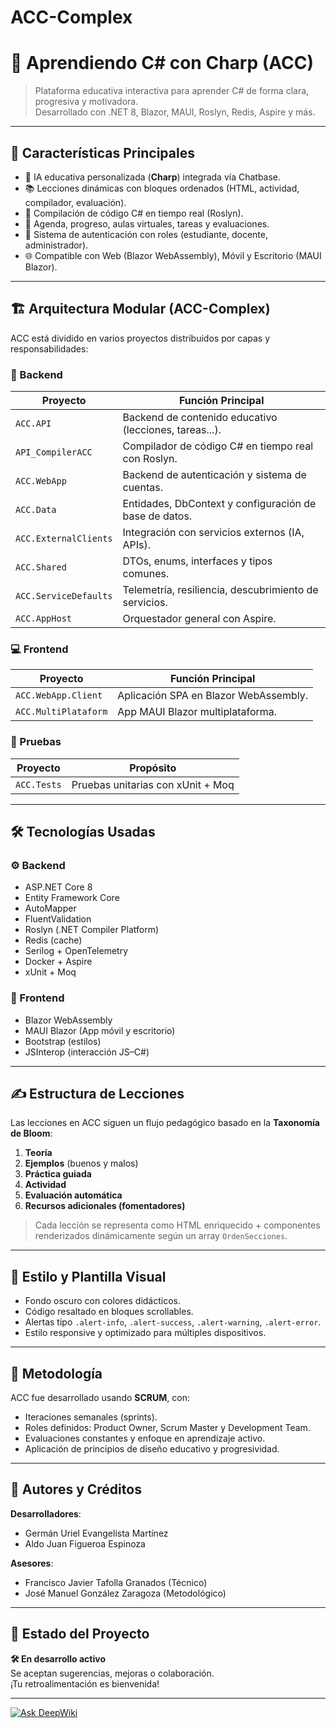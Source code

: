 # ACC-Complex
# 🦈 Aprendiendo C# con Charp (ACC)

> Plataforma educativa interactiva para aprender C# de forma clara, progresiva y motivadora.  
> Desarrollado con .NET 8, Blazor, MAUI, Roslyn, Redis, Aspire y más.

---

## 🚀 Características Principales

- 🧠 IA educativa personalizada (**Charp**) integrada vía Chatbase.
- 📚 Lecciones dinámicas con bloques ordenados (HTML, actividad, compilador, evaluación).
- 🧪 Compilación de código C# en tiempo real (Roslyn).
- 📅 Agenda, progreso, aulas virtuales, tareas y evaluaciones.
- 🔐 Sistema de autenticación con roles (estudiante, docente, administrador).
- 🌐 Compatible con Web (Blazor WebAssembly), Móvil y Escritorio (MAUI Blazor).

---

## 🏗️ Arquitectura Modular (ACC-Complex)

ACC está dividido en varios proyectos distribuidos por capas y responsabilidades:

### 🧩 Backend

| Proyecto             | Función Principal                                      |
|----------------------|--------------------------------------------------------|
| `ACC.API`            | Backend de contenido educativo (lecciones, tareas...). |
| `API_CompilerACC`    | Compilador de código C# en tiempo real con Roslyn.     |
| `ACC.WebApp`         | Backend de autenticación y sistema de cuentas.         |
| `ACC.Data`           | Entidades, DbContext y configuración de base de datos. |
| `ACC.ExternalClients`| Integración con servicios externos (IA, APIs).         |
| `ACC.Shared`         | DTOs, enums, interfaces y tipos comunes.               |
| `ACC.ServiceDefaults`| Telemetría, resiliencia, descubrimiento de servicios.  |
| `ACC.AppHost`        | Orquestador general con Aspire.                        |

### 💻 Frontend

| Proyecto               | Función Principal                             |
|------------------------|-----------------------------------------------|
| `ACC.WebApp.Client`    | Aplicación SPA en Blazor WebAssembly.         |
| `ACC.MultiPlataform`   | App MAUI Blazor multiplataforma.              |

### 🧪 Pruebas

| Proyecto       | Propósito                         |
|----------------|-----------------------------------|
| `ACC.Tests`    | Pruebas unitarias con xUnit + Moq |

---

## 🛠️ Tecnologías Usadas

### ⚙️ Backend

- ASP.NET Core 8
- Entity Framework Core
- AutoMapper
- FluentValidation
- Roslyn (.NET Compiler Platform)
- Redis (cache)
- Serilog + OpenTelemetry
- Docker + Aspire
- xUnit + Moq

### 🎨 Frontend

- Blazor WebAssembly
- MAUI Blazor (App móvil y escritorio)
- Bootstrap (estilos)
- JSInterop (interacción JS–C#)

---

## ✍️ Estructura de Lecciones

Las lecciones en ACC siguen un flujo pedagógico basado en la **Taxonomía de Bloom**:

1. **Teoría**  
2. **Ejemplos** (buenos y malos)  
3. **Práctica guiada**  
4. **Actividad**  
5. **Evaluación automática**  
6. **Recursos adicionales (fomentadores)**

> Cada lección se representa como HTML enriquecido + componentes renderizados dinámicamente según un array `OrdenSecciones`.

---

## 📖 Estilo y Plantilla Visual

- Fondo oscuro con colores didácticos.
- Código resaltado en bloques scrollables.
- Alertas tipo `.alert-info`, `.alert-success`, `.alert-warning`, `.alert-error`.
- Estilo responsive y optimizado para múltiples dispositivos.

---

## 🧠 Metodología

ACC fue desarrollado usando **SCRUM**, con:

- Iteraciones semanales (sprints).
- Roles definidos: Product Owner, Scrum Master y Development Team.
- Evaluaciones constantes y enfoque en aprendizaje activo.
- Aplicación de principios de diseño educativo y progresividad.

---

## 👥 Autores y Créditos

**Desarrolladores**:  
- Germán Uriel Evangelista Martínez  
- Aldo Juan Figueroa Espinoza

**Asesores**:  
- Francisco Javier Tafolla Granados (Técnico)  
- José Manuel González Zaragoza (Metodológico)

---

## 📌 Estado del Proyecto

**🛠️ En desarrollo activo**  
Se aceptan sugerencias, mejoras o colaboración.  
¡Tu retroalimentación es bienvenida!

---

[![Ask DeepWiki](https://deepwiki.com/badge.svg)](https://deepwiki.com/germann-ux/ACC-Complex)